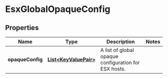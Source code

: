 # EsxGlobalOpaqueConfig

## Properties
Name | Type | Description | Notes
------------ | ------------- | ------------- | -------------
**opaqueConfig** | [**List&lt;KeyValuePair&gt;**](KeyValuePair.md) | A list of global opaque configuration for ESX hosts. | 
